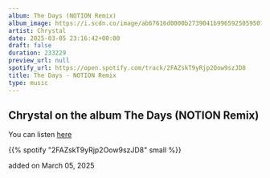 ```yaml
---
album: The Days (NOTION Remix)
album_image: https://i.scdn.co/image/ab67616d0000b2739041b9965925059507fb44af
artist: Chrystal
date: 2025-03-05 23:16:42+00:00
draft: false
duration: 233229
preview_url: null
spotify_url: https://open.spotify.com/track/2FAZskT9yRjp2Oow9szJD8
title: The Days - NOTION Remix
type: music
---
```



## Chrystal on the album The Days (NOTION Remix)

You can listen [here](https://open.spotify.com/track/2FAZskT9yRjp2Oow9szJD8)

{{% spotify "2FAZskT9yRjp2Oow9szJD8" small %}}

added on March 05, 2025